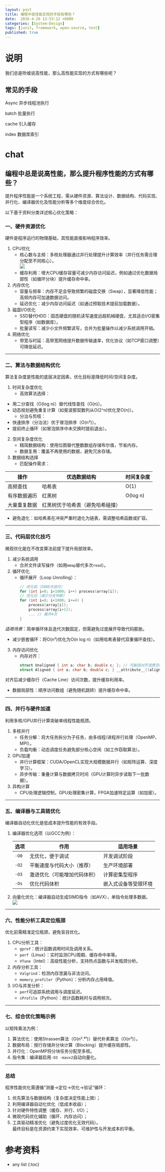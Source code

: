 ```yaml
---
layout: post
title: 编程中高性能实现的手段有哪些？
date:  2016-4-26 12:53:12 +0800
categories: [System-Design]
tags: [junit, framework, open-source, test]
published: true
---
```


# 说明

我们总是吹嘘说高性能，那么高性能实现的方式有哪些呢？

## 常见的手段

Async 异步线程池执行

batch 批量执行

cache 引入缓存

index 数据库索引



# chat

## 编程中总是说高性能，那么提升程序性能的方式有哪些？


提升程序性能是一个系统工程，需从硬件资源、算法设计、数据结构、代码实现、并行化、编译器优化及性能分析等多个维度综合优化。

以下基于资料分类详述核心优化策略：

### 一、硬件资源优化  
硬件是程序运行的物理基础，其性能直接影响程序效率。  
1. CPU优化  
   - 核心数与主频：多核处理器通过并行处理提升计算效率（并行任务需合理分配至不同核心）。  
![](https://metaso-static.oss-cn-beijing.aliyuncs.com/metaso/pdf2texts_reading_mode/figures/8284bc2c-1e60-4d7f-9b05-e56f7271572f/2_0.jpg)
   - 缓存利用：增大CPU缓存容量可减少内存访问延迟，例如通过优化数据局部性（如循环分块）提升缓存命中率。  
2. 内存优化  
   - 容量与频率：内存不足会导致频繁的磁盘交换（Swap），显著降低性能；高频内存可加速数据访问。  
   - 延迟优化：减少内存访问延迟（如通过预取技术提前加载数据）。  
3. 磁盘I/O优化  
   - SSD替代HDD：固态硬盘的随机读写速度远超机械硬盘，尤其适合I/O密集型程序（如数据库）。  
   - 批量读写：减少小文件频繁读写，合并为批量操作以减少系统调用开销。  
4. 网络优化  
   - 带宽与时延：高带宽网络提升数据传输速率，优化协议（如TCP窗口调整）可降低延迟。  

---

### 二、算法与数据结构优化  
算法复杂度是性能的底层决定因素，优化目标是降低时间/空间复杂度。  
1. 时间复杂度优化  
   - 高效算法选择：  
- 用二分查找（O(log n)）替代线性查找（O(n)）。  
- 动态规划避免重复计算（如斐波那契数列从O(2^n)优化至O(n)）。  
   - 分治与剪枝：  
- 快速排序（分治法）优于冒泡排序（O(n²)）。  
- 提前终止循环（如冒泡排序中未交换时提前退出）。  
2. 空间复杂度优化  
   - 精简数据结构：使用位图替代整数数组存储布尔值，节省内存。  
   - 数据复用：覆盖不再使用的数据，避免冗余存储。  
3. 数据结构选择  
   - 匹配操作需求：  

| 操作       | 优选数据结构 | 时间复杂度 |  
|----------------|----------------|--------------|  
| 高频查找        | 哈希表          | O(1)         |  
| 有序数据遍历    | 红黑树          | O(log n)     |  
| 大量重复数据    | 红黑树优于哈希表（避免哈希碰撞） |  
   - 避免退化：如哈希表在冲突严重时退化为链表，需调整哈希函数或扩容。  


---

### 三、代码层优化技巧  
微观优化能在不改变算法前提下提升局部效率。  
1. 减少系统调用  
   - 合并文件读写操作（如用`mmap`替代多次`read`）。  
2. 循环优化  
   - 循环展开（Loop Unrolling）：  
     ```c  
     // 优化前（1000次迭代）  
     for (int i=0; i<1000; i++) process(array[i]);  
     // 优化后（减少分支判断）  
     for (int i=0; i<1000; i+=4) {  
         process(array[i]);  
         process(array[i+1]);  
         ... // 展开4次  
     }  
     ```
  
*适用场景*：简单循环体且迭代次数固定，但需避免过度展开导致代码膨胀。  
   - 减少嵌套循环：将O(n²)优化为O(n log n)（如用哈希表替代双重循环查找）。  
3. 内存访问优化  
   - 内存对齐：  
     ```c  
     struct Unaligned { int a; char b; double c; }; // 可能因对齐浪费空间  
     struct Aligned { int a; char b; double c; } __attribute__((aligned(8))); // 显式对齐  
     ```
  
对齐后减少缓存行（Cache Line）访问次数，提升缓存利用率。  
   - 数据局部性：顺序访问数组（避免随机跳转）提升缓存命中率。  

---

### 四、并行与硬件加速  
利用多核/GPU并行计算突破单线程性能瓶颈。  
1. 多核并行  
   - 任务分解：将大任务拆分为子任务，由多线程/进程并行处理（OpenMP、MPI）。  
   - 负载均衡：动态调度任务避免部分核心空闲（如工作窃取算法）。  
2. GPU加速  
   - 并行计算框架：CUDA/OpenCL实现大规模数据并行（如矩阵运算、深度学习）。  
   - 异步传输：重叠计算与数据拷贝时间（GPU计算时异步读取下一批数据）。  
3. 异构计算  
   - CPU处理逻辑控制，GPU处理密集计算，FPGA加速特定运算（如加密）。  

---

### 五、编译器与工具链优化  
编译器自动化优化是低成本提升性能的有效手段。  
1. 编译器优化选项（以GCC为例）：  

   | 选项 | 作用                     | 适用场景         |  
   |----------|------------------------------|---------------------|  
   | `-O0`    | 无优化，便于调试             | 开发调试阶段        |  
   | `-O2`    | 平衡速度与代码大小（推荐）   | 生产环境部署        |  
   | `-O3`    | 激进优化（可能增加代码体积） | 计算密集型程序      |  
   | `-Os`    | 优化代码体积                 | 嵌入式设备等受限环境 |  
2. 向量化优化：编译器自动生成SIMD指令（如AVX），单指令处理多数据。  
![](https://metaso-static.oss-cn-beijing.aliyuncs.com/metaso/pdf2texts_reading_mode/figures/cd7d85c0-4c54-4f0c-b7d4-5b43ad833af0/6_1.jpg)


---

### 六、性能分析工具定位瓶颈  
优化前需精准定位瓶颈，避免盲目优化。  
1. CPU分析工具：  
   - `gprof`：统计函数调用时间及调用关系。  
   - `perf`（Linux）：实时监测CPU周期、缓存命中率等。  
   - `VTune`（Intel）：高级性能分析，支持热点函数与并发瓶颈分析。  
2. 内存分析工具：  
   - `Valgrind`：检测内存泄漏与非法访问。  
   - `memory_profiler`（Python）：分析内存占用峰值。  
3. I/O与并发分析：  
   - `perf`可追踪系统调用与调度延迟。  
   - `cProfile`（Python）：统计函数耗时与调用频次。  

---

### 七、综合优化策略示例  
以矩阵乘法为例：  
1. 算法优化：使用Strassen算法（O(n².⁸¹)）替代朴素算法（O(n³)）。  
2. 数据布局：按行存储并分块计算（Blocking）提升缓存局部性。  
3. 并行化：OpenMP将分块任务分配至多核。  
4. 指令集：编译器启用`-O3 -mavx2`自动向量化。  

---

### 总结  
程序性能优化需遵循“测量→定位→优化→验证”循环：  
1. 优先算法与数据结构（复杂度决定性能上限）；  
2. 利用编译器自动化优化（低成本收益）；  
3. 针对硬件特性调整（缓存、并行、I/O）；  
4. 微观代码优化辅助（循环、内存访问）；  
5. 工具驱动精准优化（避免过度优化无效代码）。  
最终目标是在资源约束下实现效率、可维护性与开发成本的平衡。

# 参考资料


* any list
{:toc}